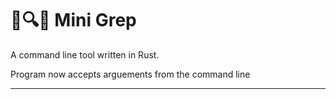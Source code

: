 # 📖🔍🦀 Mini Grep

A command line tool written in Rust.

Program now accepts arguements from the command line

---
